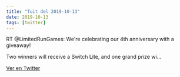 ```yaml
---
title: "Tuit del 2019-10-13"
date: 2019-10-13
tags: [twitter]
---
```


RT @LimitedRunGames: We're celebrating our 4th anniversary with a giveaway!



Two winners will receive a Switch Lite, and one grand prize wi…



[Ver en Twitter](https://twitter.com/i/web/status/1183505472759980033)
